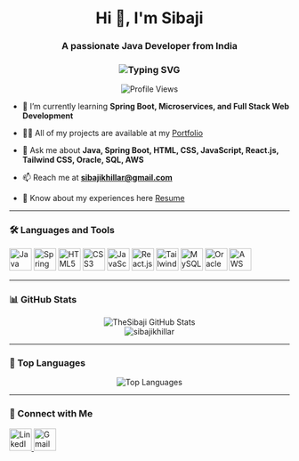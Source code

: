 <h1 align="center">Hi 👋, I'm Sibaji</h1>
<h3 align="center">A passionate Java Developer from India</h3>

<h3 align="center">
  <img src="https://readme-typing-svg.demolab.com/?lines=Java+Backend+Developer;Software+Engineer;Full+Stack+Developer;&center=true&width=500&height=40&color=0e75b6&pause=1000" alt="Typing SVG" />
</h3>

<p align="center">
  <img src="https://komarev.com/ghpvc/?username=TheSibaji&label=Profile%20views&color=0e75b6&style=flat" alt="Profile Views" />
</p>

- 🌱 I’m currently learning **Spring Boot, Microservices, and Full Stack Web Development**

- 👨‍💻 All of my projects are available at my [Portfolio](https://thesibaji.github.io/Sibaji_Khillar/)

- 💬 Ask me about **Java, Spring Boot, HTML, CSS, JavaScript, React.js, Tailwind CSS, Oracle, SQL, AWS**

- 📫 Reach me at **sibajikhillar@gmail.com**

- 📄 Know about my experiences here [Resume](https://drive.google.com/file/d/17aE4ptFHeedFWAl_M5AoyJTumI9sIR38/view?usp=sharing)

---

### 🛠️ Languages and Tools

<p align="left">
  <img src="https://cdn.jsdelivr.net/gh/devicons/devicon/icons/java/java-original.svg" width="40" height="40" alt="Java"/>
  <img src="https://cdn.jsdelivr.net/gh/devicons/devicon/icons/spring/spring-original.svg" width="40" height="40" alt="Spring Boot"/>
  <img src="https://cdn.jsdelivr.net/gh/devicons/devicon/icons/html5/html5-original.svg" width="40" height="40" alt="HTML5"/>
  <img src="https://cdn.jsdelivr.net/gh/devicons/devicon/icons/css3/css3-original.svg" width="40" height="40" alt="CSS3"/>
  <img src="https://cdn.jsdelivr.net/gh/devicons/devicon/icons/javascript/javascript-original.svg" width="40" height="40" alt="JavaScript"/>
  <img src="https://cdn.jsdelivr.net/gh/devicons/devicon/icons/react/react-original.svg" width="40" height="40" alt="React.js"/>
  <img src="https://www.vectorlogo.zone/logos/tailwindcss/tailwindcss-icon.svg" width="40" height="40" alt="Tailwind CSS"/>
  <img src="https://cdn.jsdelivr.net/gh/devicons/devicon/icons/mysql/mysql-original.svg" width="40" height="40" alt="MySQL"/>
  <img src="https://www.vectorlogo.zone/logos/oracle/oracle-icon.svg" width="40" height="40" alt="Oracle"/>
  <img src="https://cdn.jsdelivr.net/gh/devicons/devicon/icons/amazonwebservices/amazonwebservices-original-wordmark.svg" width="40" height="40" alt="AWS"/>
</p>

---

### 📊 GitHub Stats

<p align="center">
  <img src="https://github-readme-stats.vercel.app/api?username=TheSibaji&show_icons=true&theme=default&locale=en" alt="TheSibaji GitHub Stats" />
  <br/>
  <img src="https://github-readme-streak-stats.herokuapp.com/?user=TheSibaji" alt="sibajikhillar" />
</p>

---
### 🧠 Top Languages

<p align="center">
  <img src="https://github-readme-stats.vercel.app/api/top-langs/?username=TheSibaji&layout=compact&theme=default" alt="Top Languages" />
</p>

---

### 🔗 Connect with Me

<p align="left">
  <!-- LinkedIn -->
  <a href="https://linkedin.com/in/sibajikhillar" target="_blank">
    <img src="https://cdn.jsdelivr.net/gh/devicons/devicon/icons/linkedin/linkedin-original.svg" alt="LinkedIn" width="40" height="40"/>
  </a>

  <!-- Gmail -->
  <a href="mailto:sibajikhillar@gmail.com" target="_blank">
    <img src="https://upload.wikimedia.org/wikipedia/commons/7/7e/Gmail_icon_(2020).svg" alt="Gmail" width="40" height="40"/>
  </a>
</p>
